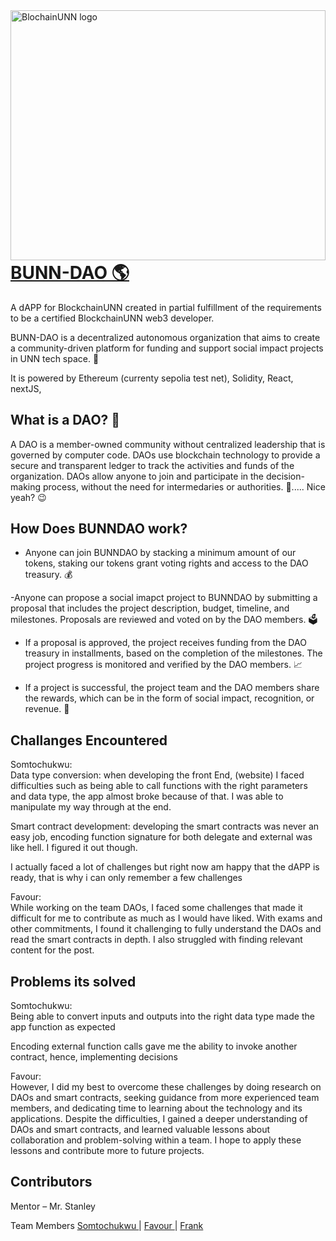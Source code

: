 <img align="right" alt="BlochainUNN logo" src="https://bunn-dao.vercel.app/_next/image?url=%2Fheader%2Fbunn-dao-logo.png&w=256&q=75" width="100%" height="400" /> 


  

# <a href="https://bunn-dao.vercel.app/">BUNN-DAO 🌎</a> 

A dAPP for BlockchainUNN created in partial fulfillment of the requirements to be a certified BlockchainUNN web3 developer. 

BUNN-DAO is a decentralized autonomous organization that aims to create a community-driven platform for funding and support social impact projects in UNN tech space. 🙌 

It is powered by Ethereum (currenty sepolia test net), Solidity, React, nextJS, 

  

## What is a DAO? 🤔  

A DAO is a member-owned community without centralized leadership that is governed by computer code. DAOs use blockchain technology to provide a secure and transparent ledger to track the activities and funds of the organization. DAOs allow anyone to join and participate in the decision-making process, without the need for intermedaries or authorities. 💯..... Nice yeah? 😉 

## How Does BUNNDAO work?  

- Anyone can join BUNNDAO by stacking a minimum amount of our tokens, staking our tokens grant voting rights and access to the DAO treasury. 💰 

-Anyone can propose a social imapct project to BUNNDAO by submitting a proposal that includes the project description, budget, timeline, and milestones. Proposals are reviewed and voted on by the DAO members. 🗳️ 

- If a proposal is approved, the project receives funding from the DAO treasury in installments, based on the completion of the milestones. The project progress is monitored and verified by the DAO members. 📈 

-  If a project is successful, the project team and the DAO members share the rewards, which can be in the form of social impact, recognition, or revenue. 🎁 

 

## Challanges Encountered  

Somtochukwu: 
<br>
Data type conversion: when developing the front End, (website) I faced difficulties such as being able to call functions with the right parameters and data type, the app almost broke because of that. I was able to manipulate my way through at the end. 

Smart contract development: developing the smart contracts was never an easy job, encoding function signature for both delegate and external was like hell. I figured it out though. 

I actually faced a lot of challenges but right now am happy that the dAPP is ready, that is why i can only remember a few challenges 

Favour:
<br>
While working on the team DAOs, I faced some challenges that made it difficult for me to contribute as much as I would have liked. With exams and other commitments, I found it challenging to fully understand the DAOs and read the smart contracts in depth. I also struggled with finding relevant content for the post.

## Problems its solved  

Somtochukwu:
<br>
Being able to convert inputs and outputs into the right data type made the app function as expected  

Encoding external function calls gave me the ability to invoke another contract, hence, implementing decisions 

 Favour:
 <br>
 However, I did my best to overcome these challenges by doing research on DAOs and smart contracts, seeking guidance from more experienced team members, and dedicating time to learning about the technology and its applications.
Despite the difficulties, I gained a deeper understanding of DAOs and smart contracts, and learned valuable lessons about collaboration and problem-solving within a team. I hope to apply these lessons and contribute more to future projects.


## Contributors  

Mentor – Mr. Stanley 

Team Members
<a href="https://github.com/soomtochukwu">
Somtochukwu
</a>
|
<a href="https://github.com/favxlaw">
Favour
</a>
|
<a href="https://github.com/frankcodedKing">
Frank
</a>

